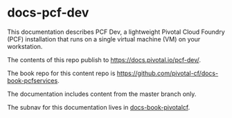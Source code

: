 # docs-pcf-dev

This documentation describes PCF Dev, a lightweight Pivotal Cloud Foundry (PCF) installation that runs on a single virtual machine (VM) on your workstation.

The contents of this repo publish to https://docs.pivotal.io/pcf-dev/.

The book repo for this content repo is https://github.com/pivotal-cf/docs-book-pcfservices.

The documentation includes content from the master branch only.

The subnav for this documentation lives in [docs-book-pivotalcf](https://github.com/pivotal-cf/docs-book-pivotalcf).
